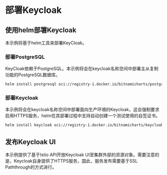 # 部署Keycloak


## 使用helm部署Keycloak

本示例将基于helm工具来部署KeyCloak。

### 部署PostgreSQL

KeyCloak依赖于PostgreSQL。本示例将会在keycloak名称空间中部署主从复制功能的PostgreSQL数据库。

```bash
helm install postgresql oci://registry-1.docker.io/bitnamicharts/postgresql -f postgresql-values.yaml -n keycloak --create-namespace
```

### 部署Keycloak

本示例将会在keycloak名称空间中部署面向生产环境的Keycloak，这会强制要求启用HTTPS服务，helm在其部署过程中支持自动创建一个测试使用的自签证书。

```bash
helm install keycloak oci://registry-1.docker.io/bitnamicharts/keycloak -f keycloak-values.yaml -n keycloak --create-namespace
```



## 发布Keycloak UI

本示例提供了基于Istio API开放Keycloak UI至集群外部的资源对象。需要注意的是，Keycloak自身提供了HTTPS服务，国此，服务发布需要基于SSL Paththrough的方式进行。

